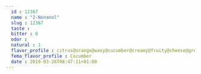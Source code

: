 ```yaml
---
  id : 12367
  name : "2-Nonanol"
  slug : 12367
  taste : 
  bitter : 0
  odor : 
  natural : 1
  flavor_profile : citrus@orange@waxy@cucumber@creamy@fruity@cheese@green
  fema_flavor_profile : Cucumber
  date : 2019-03-26T08:47:11+01:00
---
```



